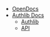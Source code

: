 -   [OpenDocs](/ "OpenDocs Documentation")
-   [Authlib Docs](#)
    -   [Authlib](/authlib/index.md "Authlib Docs")
    -   [API](/authlib/api.md "Authlib Docs - API")
